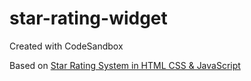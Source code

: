 # star-rating-widget
Created with CodeSandbox

Based on [Star Rating System in HTML CSS & JavaScript](https://www.codingnepalweb.com/star-rating-html-css-javascript/)
